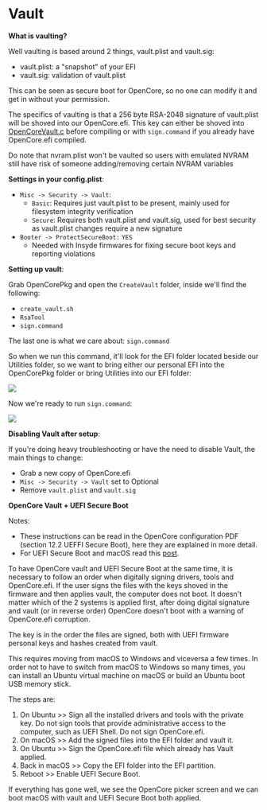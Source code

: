 # Vault

**What is vaulting?**

Well vaulting is based around 2 things, vault.plist and vault.sig:

* vault.plist: a "snapshot" of your EFI
* vault.sig: validation of vault.plist

This can be seen as secure boot for OpenCore, so no one can modify it and get in without your permission.

The specifics of vaulting is that a 256 byte RSA-2048 signature of vault.plist will be shoved into our OpenCore.efi. This key can either be shoved into [OpenCoreVault.c](https://github.com/acidanthera/OpenCorePkg/blob/master/Platform/OpenCore/OpenCoreVault.c) before compiling or with `sign.command` if you already have OpenCore.efi compiled.

Do note that nvram.plist won't be vaulted so users with emulated NVRAM still have risk of someone adding/removing certain NVRAM variables

**Settings in your config.plist**:

* `Misc -> Security -> Vault`:
  * `Basic`: Requires just vault.plist to be present, mainly used for filesystem integrity verification
  * `Secure`: Requires both vault.plist and vault.sig, used for best security as vault.plist changes require a new signature
* `Booter -> ProtectSecureBoot:` `YES`
  * Needed with Insyde firmwares for fixing secure boot keys and reporting violations

**Setting up vault**:

Grab OpenCorePkg and open the `CreateVault` folder, inside we'll find the following:

* `create_vault.sh`
* `RsaTool`
* `sign.command`

The last one is what we care about: `sign.command`

So when we run this command, it'll look for the EFI folder located beside our Utilities folder, so we want to bring either our personal EFI into the OpenCorePkg folder or bring Utilities into our EFI folder:

![](../../images/post-install/security-md/sign.png)

Now we're ready to run `sign.command`:

![](../../images/post-install/security-md/sign-demo.png)

**Disabling Vault after setup**:

If you're doing heavy troubleshooting or have the need to disable Vault, the main things to change:

* Grab a new copy of OpenCore.efi
* `Misc -> Security -> Vault` set to Optional
* Remove `vault.plist` and `vault.sig`

**OpenCore Vault + UEFI Secure Boot**

Notes:

- These instructions can be read in the OpenCore configuration PDF (section 12.2 UEFFI Secure Boot), here they are explained in more detail.
- For UEFI Secure Boot and macOS read this [post](https://github.com/dortania/OpenCore-Post-Install/blob/c0e7f282975f7d6224878b71648c27ce0ed304e6/universal/security/uefisecureboot.md).

To have OpenCore vault and UEFI Secure Boot at the same time, it is necessary to follow an order when digitally signing drivers, tools and OpenCore.efi. If the user signs the files with the keys shoved in the firmware and then applies vault, the computer does not boot. It doesn't matter which of the 2 systems is applied first, after doing digital signature and vault (or in reverse order) OpenCore doesn't boot with a warning of OpenCore.efi corruption.

The key is in the order the files are signed, both with UEFI firmware personal keys and hashes created from vault.

This requires moving from macOS to Windows and viceversa a few times. In order not to have to switch from macOS to Windows so many times, you can install an Ubuntu virtual machine on macOS or build an Ubuntu boot USB memory stick.

The steps are:

1. On Ubuntu >> Sign all the installed drivers and tools with the private key. Do not sign tools that provide administrative access to the computer, such as UEFI Shell. Do not sign OpenCore.efi.
3. On macOS >> Add the signed files into the EFI folder and vault it.
4. On Ubuntu >> Sign the OpenCore.efi file which already has Vault applied.
5. Back in macOS >> Copy the EFI folder into the EFI partition.
6. Reboot >> Enable UEFI Secure Boot.

If everything has gone well, we see the OpenCore picker screen and we can boot macOS with vault and UEFI Secure Boot both applied.
